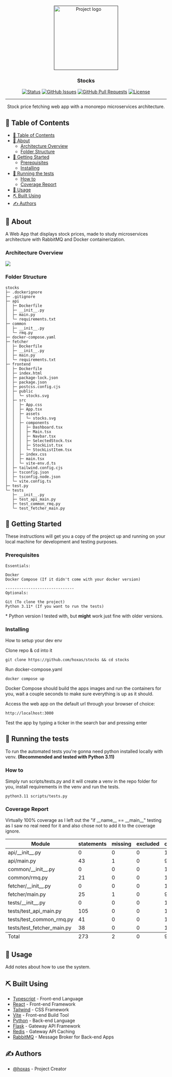<p align="center">
  <a href="" rel="noopener">
 <img width=200px height=200px src="./logo.svg" alt="Project logo"></a>
</p>

<h3 align="center">Stocks</h3>

<div align="center">

[![Status](https://img.shields.io/badge/status-active-success.svg)]()
[![GitHub Issues](https://img.shields.io/github/issues/kylelobo/The-Documentation-Compendium.svg)](https://github.com/hoxas/stocks/issues)
[![GitHub Pull Requests](https://img.shields.io/github/issues-pr/kylelobo/The-Documentation-Compendium.svg)](https://github.com/hoxas/stocks/pulls)
[![License](https://img.shields.io/badge/license-MIT-blue.svg)](/LICENSE)

</div>

---

<p align="center"> Stock price fetching web app with a monorepo microservices architecture.
    <br> 
</p>

## 📝 Table of Contents

- [📝 Table of Contents](#-table-of-contents)
- [🧐 About ](#-about-)
  - [Architecture Overview](#architecture-overview)
  - [Folder Structure](#folder-structure)
- [🏁 Getting Started ](#-getting-started-)
  - [Prerequisites](#prerequisites)
  - [Installing](#installing)
- [🔧 Running the tests ](#-running-the-tests-)
  - [How to](#how-to)
  - [Coverage Report](#coverage-report)
- [🎈 Usage ](#-usage-)
- [⛏️ Built Using ](#️-built-using-)
- [✍️ Authors ](#️-authors-)

## 🧐 About <a name = "about"></a>

A Web App that displays stock prices, made to study microservices architecture with RabbitMQ and Docker containerization.

### Architecture Overview

<img src="./architecture-overview.png">

### Folder Structure

```
stocks
├─ .dockerignore
├─ .gitignore
├─ api
│  ├─ Dockerfile
│  ├─ __init__.py
│  ├─ main.py
│  └─ requirements.txt
├─ common
│  ├─ __init__.py
│  └─ rmq.py
├─ docker-compose.yaml
├─ fetcher
│  ├─ Dockerfile
│  ├─ __init__.py
│  ├─ main.py
│  └─ requirements.txt
├─ frontend
│  ├─ Dockerfile
│  ├─ index.html
│  ├─ package-lock.json
│  ├─ package.json
│  ├─ postcss.config.cjs
│  ├─ public
│  │  └─ stocks.svg
│  ├─ src
│  │  ├─ App.css
│  │  ├─ App.tsx
│  │  ├─ assets
│  │  │  └─ stocks.svg
│  │  ├─ components
│  │  │  ├─ Dashboard.tsx
│  │  │  ├─ Main.tsx
│  │  │  ├─ Navbar.tsx
│  │  │  ├─ SelectedStock.tsx
│  │  │  ├─ StockList.tsx
│  │  │  └─ StockListItem.tsx
│  │  ├─ index.css
│  │  ├─ main.tsx
│  │  └─ vite-env.d.ts
│  ├─ tailwind.config.cjs
│  ├─ tsconfig.json
│  ├─ tsconfig.node.json
│  └─ vite.config.ts
├─ test.py
└─ tests
   ├─ __init__.py
   ├─ test_api_main.py
   ├─ test_common_rmq.py
   └─ test_fetcher_main.py

```

## 🏁 Getting Started <a name = "getting_started"></a>

These instructions will get you a copy of the project up and running on your local machine for development and testing purposes.

### Prerequisites

```
Essentials:

Docker
Docker Compose (If it didn't come with your docker version)

------------------------------
Optionals:

Git (To clone the project)
Python 3.11* (If you want to run the tests)
```

\* Python version I tested with, but **might** work just fine with older versions.

### Installing

How to setup your dev env

Clone repo & cd into it

```
git clone https://github.com/hoxas/stocks && cd stocks
```

Run docker-compose.yaml

```
docker compose up
```

Docker Compose should build the apps images and run the containers for you, wait a couple seconds to make sure everything is up as it should.

Access the web app on the default url through your browser of choice:

```
http://localhost:3000
```

Test the app by typing a ticker in the search bar and pressing enter

## 🔧 Running the tests <a name = "tests"></a>

To run the automated tests you're gonna need python installed locally with venv. **(Recommended and tested with Python 3.11)**

### How to

Simply run scripts/tests.py and it will create a venv in the repo folder for you, install requirements in the venv and run the tests.

```
python3.11 scripts/tests.py
```

### Coverage Report

Virtually 100% coverage as I left out the "if \_\_name\_\_ == \_\_main\_\_" testing as I saw no real need for it and also chose not to add it to the coverage ignore.

<table class="index" data-sortable>
    <thead>
        <tr class="tablehead" title="Click to sort">
            <th class="name left" aria-sort="none" data-shortcut="n">Module</th>
            <th aria-sort="none" data-default-sort-order="descending" data-shortcut="s">statements</th>
            <th aria-sort="none" data-default-sort-order="descending" data-shortcut="m">missing</th>
            <th aria-sort="none" data-default-sort-order="descending" data-shortcut="x">excluded</th>
            <th class="right" aria-sort="none" data-shortcut="c">coverage</th>
        </tr>
    </thead>
    <tbody>
        <tr class="file">
            <td class="name left">api/__init__.py</td>
            <td>0</td>
            <td>0</td>
            <td>0</td>
            <td class="right" data-ratio="0 0">100%</td>
        </tr>
        <tr class="file">
            <td class="name left">api/main.py</td>
            <td>43</td>
            <td>1</td>
            <td>0</td>
            <td class="right" data-ratio="42 43">98%</td>
        </tr>
        <tr class="file">
            <td class="name left">common/__init__.py</td>
            <td>0</td>
            <td>0</td>
            <td>0</td>
            <td class="right" data-ratio="0 0">100%</td>
        </tr>
        <tr class="file">
            <td class="name left">common/rmq.py</td>
            <td>21</td>
            <td>0</td>
            <td>0</td>
            <td class="right" data-ratio="21 21">100%</td>
        </tr>
        <tr class="file">
            <td class="name left">fetcher/__init__.py</td>
            <td>0</td>
            <td>0</td>
            <td>0</td>
            <td class="right" data-ratio="0 0">100%</td>
        </tr>
        <tr class="file">
            <td class="name left">fetcher/main.py</td>
            <td>25</td>
            <td>1</td>
            <td>0</td>
            <td class="right" data-ratio="24 25">96%</td>
        </tr>
        <tr class="file">
            <td class="name left">tests/__init__.py</td>
            <td>0</td>
            <td>0</td>
            <td>0</td>
            <td class="right" data-ratio="0 0">100%</td>
        </tr>
        <tr class="file">
            <td class="name left">tests/test_api_main.py</td>
            <td>105</td>
            <td>0</td>
            <td>0</td>
            <td class="right" data-ratio="105 105">100%</td>
        </tr>
        <tr class="file">
            <td class="name left">tests/test_common_rmq.py</td>
            <td>41</td>
            <td>0</td>
            <td>0</td>
            <td class="right" data-ratio="41 41">100%</td>
        </tr>
        <tr class="file">
            <td class="name left">tests/test_fetcher_main.py</td>
            <td>38</td>
            <td>0</td>
            <td>0</td>
            <td class="right" data-ratio="38 38">100%</td>
        </tr>
    </tbody>
    <tfoot>
        <tr class="total">
            <td class="name left">Total</td>
            <td>273</td>
            <td>2</td>
            <td>0</td>
            <td class="right" data-ratio="271 273">99%</td>
        </tr>
    </tfoot>
</table>

## 🎈 Usage <a name="usage"></a>

Add notes about how to use the system.

## ⛏️ Built Using <a name = "built_using"></a>

- [Typescript](https://www.typescriptlang.org/) - Front-end Language
- [React](https://react.dev/) - Front-end Framework
- [Tailwind](https://tailwindcss.com/) - CSS Framework
- [Vite](https://vitejs.dev/) - Front-end Build Tool
- [Python](https://www.python.org/) - Back-end Language
- [Flask](https://flask.palletsprojects.com/) - Gateway API Framework
- [Redis](https://redis.io/) - Gateway API Caching
- [RabbitMQ](https://www.rabbitmq.com/) - Message Broker for Back-end Apps

## ✍️ Authors <a name = "authors"></a>

- [@hoxas](https://github.com/hoxas) - Project Creator

<!-- See also the list of [contributors](https://github.com/hoxas/stocks/contributors) who participated in this project.

## 🎉 Acknowledgements <a name = "acknowledgement"></a>

- Hat tip to anyone whose code was used
- Inspiration
- References -->
